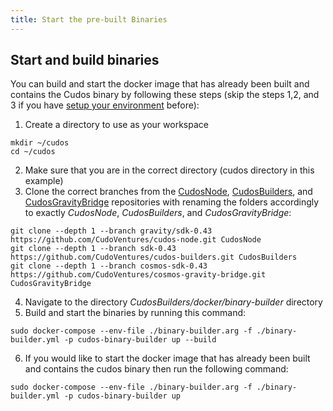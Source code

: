 ```yaml
---
title: Start the pre-built Binaries
---
```


## Start and build binaries

You can build and start the docker image that has already been built and contains the Cudos binary by following these steps (skip the steps 1,2, and 3 if you have [setup your environment](/docs/build-and-earn/testnet-guides/prerequisites.md) before):
1. Create a directory to use as your workspace
```
mkdir ~/cudos
cd ~/cudos
```
2. Make sure that you are in the correct directory (cudos directory in this example)
3. Clone the correct branches from the [CudosNode](https://github.com/CudoVentures/cudos-node), [CudosBuilders](https://github.com/CudoVentures/cudos-builders), and [CudosGravityBridge](https://github.com/CudoVentures/cosmos-gravity-bridge) repositories with renaming the folders accordingly to exactly _CudosNode_, _CudosBuilders_, and _CudosGravityBridge_:
```
git clone --depth 1 --branch gravity/sdk-0.43 https://github.com/CudoVentures/cudos-node.git CudosNode
git clone --depth 1 --branch sdk-0.43  https://github.com/CudoVentures/cudos-builders.git CudosBuilders
git clone --depth 1 --branch cosmos-sdk-0.43 https://github.com/CudoVentures/cosmos-gravity-bridge.git CudosGravityBridge
```
4. Navigate to the directory _CudosBuilders/docker/binary-builder_ directory
5. Build and start the binaries by running this command:
```
sudo docker-compose --env-file ./binary-builder.arg -f ./binary-builder.yml -p cudos-binary-builder up --build
```
6. If you would like to start the docker image that has already been built and contains the cudos binary then run the following command:
```
sudo docker-compose --env-file ./binary-builder.arg -f ./binary-builder.yml -p cudos-binary-builder up
```
